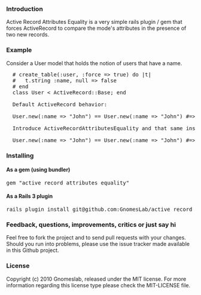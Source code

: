 ### Introduction

Active Record Attributes Equality is a very simple rails plugin / gem that forces ActiveRecord to compare the mode's attributes in the presence of two new records.


### Example

Consider a User model that holds the notion of users that have a name.

<pre>
  # create_table(:user, :force => true) do |t|
  #   t.string :name, null => false
  # end
  class User < ActiveRecord::Base; end

  Default ActiveRecord behavior:

  User.new(:name => "John") == User.new(:name => "John") #=> false

  Introduce ActiveRecordAttributesEquality and that same instruction will return true:

  User.new(:name => "John") == User.new(:name => "John") #=> true
</pre>


### Installing

#### As a gem (using bundler)

<pre>
gem "active_record_attributes_equality"
</pre>

#### As a Rails 3 plugin

<pre>
rails plugin install git@github.com:GnomesLab/active_record_attributes_equality.git
</pre>


### Feedback, questions, improvements, critics or just say hi

Feel free to fork the project and to send pull requests with your changes. Should you run into problems, please use the issue tracker made available in this Github project.


### License

Copyright (c) 2010 Gnomeslab, released under the MIT license. For more information regarding this license type please check the MIT-LICENSE file.
